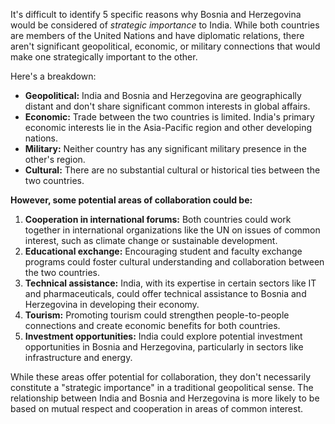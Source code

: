 It's difficult to identify 5 specific reasons why Bosnia and Herzegovina would be considered of *strategic importance* to India. While both countries are members of the United Nations and have diplomatic relations, there aren't significant geopolitical, economic, or military connections that would make one strategically important to the other. 

Here's a breakdown:

* **Geopolitical:** India and Bosnia and Herzegovina are geographically distant and don't share significant common interests in global affairs. 
* **Economic:** Trade between the two countries is limited. India's primary economic interests lie in the Asia-Pacific region and other developing nations.
* **Military:** Neither country has any significant military presence in the other's region. 
* **Cultural:** There are no substantial cultural or historical ties between the two countries.

**However, some potential areas of collaboration could be:**

1. **Cooperation in international forums:** Both countries could work together in international organizations like the UN on issues of common interest, such as climate change or sustainable development.
2. **Educational exchange:** Encouraging student and faculty exchange programs could foster cultural understanding and collaboration between the two countries.
3. **Technical assistance:** India, with its expertise in certain sectors like IT and pharmaceuticals, could offer technical assistance to Bosnia and Herzegovina in developing their economy.
4. **Tourism:** Promoting tourism could strengthen people-to-people connections and create economic benefits for both countries.
5. **Investment opportunities:** India could explore potential investment opportunities in Bosnia and Herzegovina, particularly in sectors like infrastructure and energy.

While these areas offer potential for collaboration, they don't necessarily constitute a "strategic importance" in a traditional geopolitical sense. The relationship between India and Bosnia and Herzegovina is more likely to be based on mutual respect and cooperation in areas of common interest. 
